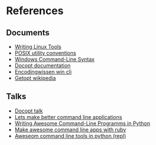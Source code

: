 # References

## Documents
 * [Writing Linux Tools][Writing Linux Tools]
 * [POSIX utility conventions][POSIX utility conventions]
 * [Windows Command-Line Syntax][Windows Command-Line Syntax]
 * [Docopt documentation][Docopt documentation]
 * [Encodingwissen win cli][Encodingwissen win cli]
 * [Getopt wikipedia][Getopt wikipedia]

## Talks
 * [Docopt talk][Docopt talk]
 * [Lets make better command line applications][Lets make better command line applications]
 * [Writing Awesome Command-Line Programms in Python][Writing Awesome Command-Line Programms in Python]
 * [Make awesome command line apps with ruby][Make awesome command line apps with ruby]
 * [Aweseom command line tools in python (repl)][Aweseom command line tools in python (repl)]


[Writing Linux Tools]:http://people.fas.harvard.edu/~lib113/reference/unix/writingtools.html
[POSIX utility conventions]:http://pubs.opengroup.org/onlinepubs/9699919799/basedefs/V1_chap12.html
[Windows Command-Line Syntax]:https://docs.microsoft.com/en-us/windows-server/administration/windows-commands/command-line-syntax-key
[Docopt documentation]:http://docopt.org/
[Encodingwissen win cli]:https://encodingwissen.de/codecs/interfacetypen/#cli
[Getopt wikipedia]:https://en.wikipedia.org/wiki/Getopt

[Docopt talk]: https://www.youtube.com/watch?v=pXhcPJK5cMc
[Lets make better command line applications]: https://www.youtube.com/watch?v=ubXXmQzzNGo
[Writing Awesome Command-Line Programms in Python]: https://www.youtube.com/watch?v=gR73nLbbgqY
[Make awesome command line apps with ruby]: https://www.youtube.com/watch?v=1ILEw6Qca3U
[Aweseom command line tools in python (repl)]: https://www.youtube.com/watch?v=hJhZhLg3obk

